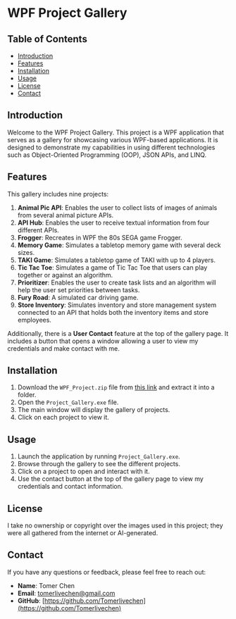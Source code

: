 # WPF Project Gallery

## Table of Contents
- [Introduction](#introduction)
- [Features](#features)
- [Installation](#installation)
- [Usage](#usage)
- [License](#license)
- [Contact](#contact)

## Introduction
Welcome to the WPF Project Gallery. This project is a WPF application that serves as a gallery for showcasing various WPF-based applications. It is designed to demonstrate my capabilities in using different technologies such as Object-Oriented Programming (OOP), JSON APIs, and LINQ.

## Features
This gallery includes nine projects:

1. **Animal Pic API**: Enables the user to collect lists of images of animals from several animal picture APIs.
2. **API Hub**: Enables the user to receive textual information from four different APIs.
3. **Frogger**: Recreates in WPF the 80s SEGA game Frogger.
4. **Memory Game**: Simulates a tabletop memory game with several deck sizes.
5. **TAKI Game**: Simulates a tabletop game of TAKI with up to 4 players.
6. **Tic Tac Toe**: Simulates a game of Tic Tac Toe that users can play together or against an algorithm.
7. **Prioritizer**: Enables the user to create task lists and an algorithm will help the user set priorities between tasks.
8. **Fury Road**: A simulated car driving game.
9. **Store Inventory**: Simulates inventory and store management system connected to an API that holds both the inventory items and store employees.

Additionally, there is a **User Contact** feature at the top of the gallery page. It includes a button that opens a window allowing a user to view my credentials and make contact with me.

## Installation

1. Download the `WPF_Project.zip` file from [this link](https://github.com/Tomerlivechen/C-_Project/blob/main/Project_Gallery/bin/Release/net8.0-windows/WPF_Project.zip) and extract it into a folder.
2. Open the `Project_Gallery.exe` file.
3. The main window will display the gallery of projects.
4. Click on each project to view it.

## Usage

1. Launch the application by running `Project_Gallery.exe`.
2. Browse through the gallery to see the different projects.
3. Click on a project to open and interact with it.
4. Use the contact button at the top of the gallery page to view my credentials and contact information.

## License
I take no ownership or copyright over the images used in this project; they were all gathered from the internet or AI-generated.

## Contact
If you have any questions or feedback, please feel free to reach out:
- **Name**: Tomer Chen
- **Email**: tomerlivechen@gmail.com
- **GitHub**: [https://github.com/Tomerlivechen](https://github.com/Tomerlivechen)
